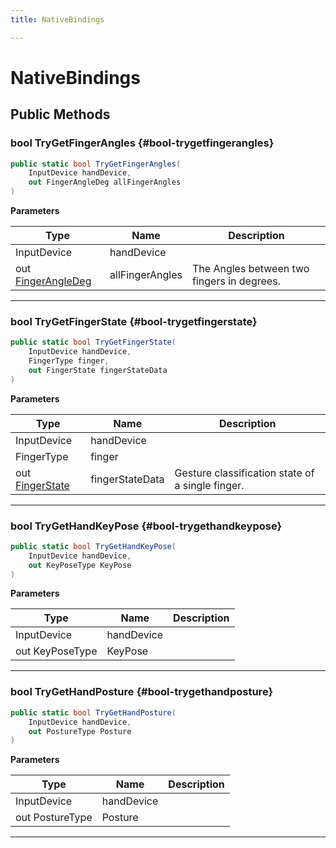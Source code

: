 ```yaml
---
title: NativeBindings

---
```


# NativeBindings










## Public Methods

### bool TryGetFingerAngles {#bool-trygetfingerangles}

```csharp
public static bool TryGetFingerAngles(
    InputDevice handDevice,
    out FingerAngleDeg allFingerAngles
)
```


**Parameters**

| Type | Name  | Description  | 
|--|--|--|
| InputDevice |handDevice||
| out [FingerAngleDeg](/versioned_docs/version-22-May-2023/unity-api/api/UnityEngine.XR.MagicLeap/InputSubsystem/Extensions/MLGestureClassification/UnityEngine.XR.MagicLeap.InputSubsystem.Extensions.MLGestureClassification.FingerAngleDeg.md) |allFingerAngles|The Angles between two fingers in degrees. |






-----------

### bool TryGetFingerState {#bool-trygetfingerstate}

```csharp
public static bool TryGetFingerState(
    InputDevice handDevice,
    FingerType finger,
    out FingerState fingerStateData
)
```


**Parameters**

| Type | Name  | Description  | 
|--|--|--|
| InputDevice |handDevice||
| FingerType |finger||
| out [FingerState](/versioned_docs/version-22-May-2023/unity-api/api/UnityEngine.XR.MagicLeap/InputSubsystem/Extensions/MLGestureClassification/UnityEngine.XR.MagicLeap.InputSubsystem.Extensions.MLGestureClassification.FingerState.md) |fingerStateData|Gesture classification state of a single finger. |






-----------

### bool TryGetHandKeyPose {#bool-trygethandkeypose}

```csharp
public static bool TryGetHandKeyPose(
    InputDevice handDevice,
    out KeyPoseType KeyPose
)
```


**Parameters**

| Type | Name  | Description  | 
|--|--|--|
| InputDevice |handDevice||
| out KeyPoseType |KeyPose||






-----------

### bool TryGetHandPosture {#bool-trygethandposture}

```csharp
public static bool TryGetHandPosture(
    InputDevice handDevice,
    out PostureType Posture
)
```


**Parameters**

| Type | Name  | Description  | 
|--|--|--|
| InputDevice |handDevice||
| out PostureType |Posture||






-----------


